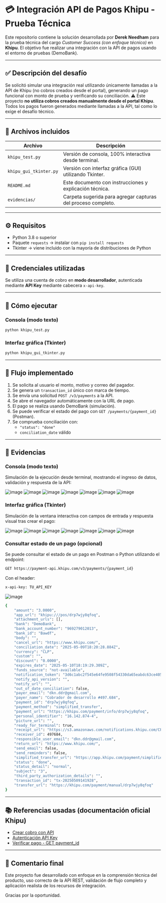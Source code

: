 
# 💳 Integración API de Pagos Khipu - Prueba Técnica

Este repositorio contiene la solución desarrollada por **Derek Needham** para la prueba técnica del cargo *Customer Success (con enfoque técnico)* en **Khipu**. El objetivo fue realizar una integración con la API de pagos usando el entorno de pruebas (DemoBank).

---

## ✅ Descripción del desafío

Se solicitó simular una integración real utilizando únicamente llamadas a la API de Khipu (no cobros creados desde el portal), generando un pago funcional con monto de prueba y verificando su conciliación.
⚠️ Este proyecto **no utiliza cobros creados manualmente desde el portal Khipu**. Todos los pagos fueron generados mediante llamadas a la API, tal como lo exige el desafío técnico.

---

## 📂 Archivos incluidos

| Archivo | Descripción |
|--------|-------------|
| `khipu_test.py` | Versión de consola, 100% interactiva desde terminal. |
| `khipu_gui_tkinter.py` | Versión con interfaz gráfica (GUI) utilizando Tkinter. |
| `README.md` | Este documento con instrucciones y explicación técnica. |
| `evidencias/` | Carpeta sugerida para agregar capturas del proceso completo. |

---

## ⚙️ Requisitos

- Python 3.8 o superior
- Paquete `requests` → instalar con `pip install requests`
- Tkinter → viene incluido con la mayoría de distribuciones de Python

---

## 🔑 Credenciales utilizadas

Se utiliza una cuenta de cobro en **modo desarrollador**, autenticada mediante **API Key** mediante cabecera `x-api-key`.

---

## 🧪 Cómo ejecutar

### Consola (modo texto)
```bash
python khipu_test.py
```

### Interfaz gráfica (Tkinter)
```bash
python khipu_gui_tkinter.py
```

---

## 🔄 Flujo implementado

1. Se solicita al usuario el monto, motivo y correo del pagador.
2. Se genera un `transaction_id` único con marca de tiempo.
3. Se envía una solicitud `POST /v3/payments` a la API.
4. Se abre el navegador automáticamente con la URL de pago.
5. El pago se realiza usando DemoBank (simulación).
6. Se puede verificar el estado del pago con `GET /payments/{payment_id}` (Postman).
7. Se comprueba conciliación con:
   - `"status": "done"`
   - `conciliation_date` válido

---

## 📸 Evidencias

### Consola (modo texto)

Simulación de la ejecución desde terminal, mostrando el ingreso de datos, validación y respuesta de la API:

![image](https://github.com/user-attachments/assets/3aaa425d-2243-4f3b-81a0-a82751e5b68f)
![image](https://github.com/user-attachments/assets/e1c386d7-213a-4212-ab9e-1354cf1b187f)
![image](https://github.com/user-attachments/assets/3383a90f-e4a7-4ad6-8671-e2b0630efcc2)
![image](https://github.com/user-attachments/assets/94784b37-19dd-4102-95f4-545dbbf15f6c)
![image](https://github.com/user-attachments/assets/ec4f2ab8-1f22-4007-a230-8398a2622dc1)
![image](https://github.com/user-attachments/assets/120a8ef9-84ed-4c26-b090-18250c97f4d6)
![image](https://github.com/user-attachments/assets/6d788e8c-f7ff-4060-b4f5-5c3f932c5386)

### Interfaz gráfica (Tkinter)

Simulación de la ventana interactiva con campos de entrada y respuesta visual tras crear el pago:

![image](https://github.com/user-attachments/assets/a93b2919-0fb0-4428-81de-1c49b8bd4d27)
![image](https://github.com/user-attachments/assets/a9dda2c7-ffb0-45c8-8ca3-b65c2c88493f)
![image](https://github.com/user-attachments/assets/99a4037e-a53e-47ca-8adc-047ae2b48680)
![image](https://github.com/user-attachments/assets/b91d473d-e161-43a7-8b07-ede18d8cdccd)
![image](https://github.com/user-attachments/assets/307d76f9-777b-4857-88ce-f58b6a554060)
![image](https://github.com/user-attachments/assets/4c624614-6bce-4663-a659-83a84f903de4)
![image](https://github.com/user-attachments/assets/47c83b5d-830e-40de-a414-89dd503fe9bb)


### Consultar estado de un pago (opcional)

Se puede consultar el estado de un pago en Postman o Python utilizando el endpoint:
```bash
GET https://payment-api.khipu.com/v3/payments/{payment_id}
```

Con el header:
```bash
x-api-key: TU_API_KEY
```

![image](https://github.com/user-attachments/assets/caf71856-2af2-4c51-b11f-54580cc5a5d8)

```bash
{
    "amount": "3.0000",
    "app_url": "khipu:///pos/drp7wjy8qfoq",
    "attachment_urls": [],
    "bank": "DemoBank",
    "bank_account_number": "969279012013",
    "bank_id": "Bawdf",
    "body": "",
    "cancel_url": "https://www.khipu.com/",
    "conciliation_date": "2025-05-09T18:20:28.884Z",
    "currency": "CLP",
    "custom": "",
    "discount": "0.0000",
    "expires_date": "2025-05-10T18:19:29.309Z",
    "funds_source": "not-available",
    "notification_token": "3d6c1abc2f545e64fe9508f54330da65eabdc63ce405bcbced0c26e6d05a7de0",
    "notify_api_version": "",
    "notify_url": "",
    "out_of_date_conciliation": false,
    "payer_email": "dkn.ddr@gmail.com",
    "payer_name": "Cobrador de desarrollo #497.684",
    "payment_id": "drp7wjy8qfoq",
    "payment_method": "simplified_transfer",
    "payment_url": "https://khipu.com/payment/info/drp7wjy8qfoq",
    "personal_identifier": "16.142.874-4",
    "picture_url": "",
    "ready_for_terminal": true,
    "receipt_url": "https://s3.amazonaws.com/notifications.khipu.com/CPKH-0905251420-drp7wjy8qfoq.pdf",
    "receiver_id": 497684,
    "responsible_user_email": "dkn.ddr@gmail.com",
    "return_url": "https://www.khipu.com/",
    "send_email": false,
    "send_reminders": false,
    "simplified_transfer_url": "https://app.khipu.com/payment/simplified/drp7wjy8qfoq",
    "status": "done",
    "status_detail": "normal",
    "subject": "3",
    "third_party_authorization_details": "",
    "transaction_id": "tx-20250509141928",
    "transfer_url": "https://khipu.com/payment/manual/drp7wjy8qfoq"
}

```

---

## 📚 Referencias usadas (documentación oficial Khipu)

- [Crear cobro con API](https://docs.khipu.com/portal/es/payment-api/#crear-un-cobro)
- [Autenticación API Key](https://docs.khipu.com/portal/es/payment-auth/)
- [Verificar pago - GET payment_id](https://docs.khipu.com/openapi/es/v1/instant-payment/openapi/operation/getPaymentById/)

---

## 🧠 Comentario final

Este proyecto fue desarrollado con enfoque en la comprensión técnica del producto, uso correcto de la API REST, validación de flujo completo y aplicación realista de los recursos de integración.

Gracias por la oportunidad.
